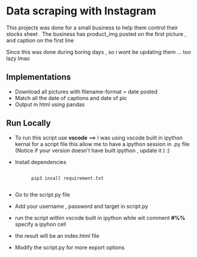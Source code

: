 
# Data scraping with Instagram 

This projects was done for a small business to help them control their stocks sheet . 
The business has product_img posted on the first picture , and caption on the first line  

Since this was done during boring days , so i wont be updating them ... too lazy lmao  

## Implementations  

- Download all pictures with filename-format = date posted 
- Match all the date of captions and date of pic 
- Output in html using pandas  

## Run Locally
- To run this script use **vscode**  ==> I was using vscode built in ipython kernal for a script file 
this allow me to have a ipython session in .py file 
(Notice if your version doesn't have built ipython , update it ) :) 

- Install dependencies 

    <code> 
        pip3 insall requirement.txt
    </code> 

- Go to the script.py file  
- Add your username , password and target in script.py  
- run the script within vscode built in ipython while wit comment **#%%** specify a ipyhon cell  
- the result will be an index.html file 
- Modify the script.py for more export options 
    
  







